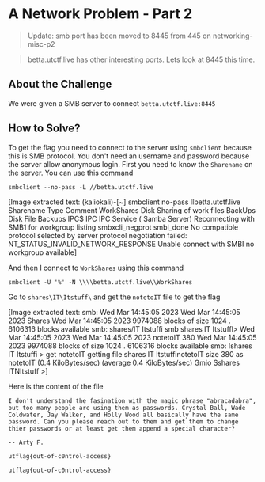 # A Network Problem - Part 2
> Update: smb port has been moved to 8445 from 445 on networking-misc-p2

> betta.utctf.live has other interesting ports. Lets look at 8445 this time.

## About the Challenge
We were given a SMB server to connect `betta.utctf.live:8445`

## How to Solve?
To get the flag you need to connect to the server using `smbclient` because this is SMB protocol. You don't need an username and password because the server allow anonymous login. First you need to know the `Sharename` on the server. You can use this command

```
smbclient --no-pass -L //betta.utctf.live
```


[Image extracted text: (kaliokali)-[~]
smbclient
no-pass
Ilbetta.utctf.live
Sharename
Type
Comment
WorkShares
Disk
Sharing of work files
BackUps
Disk
File Backups
IPC$
IPC
IPC Service ( Samba Server)
Reconnecting
with SMB1
for workgroup listing
smbxcli_negprot
smbl_done
No compatible protocol
selected by
server
protocol negotiation failed:
NT_STATUS_INVALID_NETWORK_RESPONSE
Unable
connect with SMBI
no workgroup available]


And then I connect to `WorkShares` using this command

```
smbclient -U '%' -N \\\\betta.utctf.live\\WorkShares
```

Go to `shares\IT\Itstuff\` and get the `notetoIT` file to get the flag


[Image extracted text: smb:
Wed
Mar
14:45:05
2023
Wed
Mar
14:45:05
2023
Shares
Wed
Mar
14:45:05
2023
9974088
blocks of
size
1024 .
6106316
blocks available
smb:
shares/IT Itstuffi
smb
shares  IT Itstuffl>
Wed
Mar
14:45:05
2023
Wed
Mar
14:45:05
2023
notetoIT
380
Wed
Mar
14:45:05
2023
9974088
blocks
of size
1024 .
6106316
blocks available
smb:
Ishares  IT Itstuffi >
get notetoIT
getting
file
shares  IT ItstuffinotetoIT
size
380
as notetoIT
(0.4
KiloBytes/sec) (average
0.4
KiloBytes/sec)
Gmio
Sshares  ITNItstuff >]


Here is the content of the file
```
I don't understand the fasination with the magic phrase "abracadabra", but too many people are using them as passwords. Crystal Ball, Wade Coldwater, Jay Walker, and Holly Wood all basically have the same password. Can you please reach out to them and get them to change thier passwords or at least get them append a special character? 

-- Arty F.

utflag{out-of-c0ntrol-access}
```

```
utflag{out-of-c0ntrol-access}
```